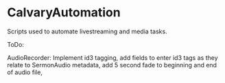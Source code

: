 # CalvaryAutomation
Scripts used to automate livestreaming and media tasks.

ToDo:

AudioRecorder:
    Implement id3 tagging,
    add fields to enter id3 tags as they relate to SermonAudio metadata,
    add 5 second fade to beginning and end of audio file,
